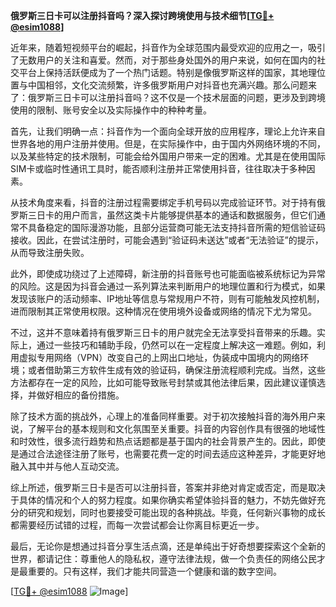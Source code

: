 **俄罗斯三日卡可以注册抖音吗？深入探讨跨境使用与技术细节[[TG💪+ @esim1088](https://t.me/s/esim1088)]**

近年来，随着短视频平台的崛起，抖音作为全球范围内最受欢迎的应用之一，吸引了无数用户的关注和喜爱。然而，对于那些身处国外的用户来说，如何在国内的社交平台上保持活跃便成为了一个热门话题。特别是像俄罗斯这样的国家，其地理位置与中国相邻，文化交流频繁，许多俄罗斯用户对抖音也充满兴趣。那么问题来了：俄罗斯三日卡可以注册抖音吗？这不仅是一个技术层面的问题，更涉及到跨境使用的限制、账号安全以及实际操作中的种种考量。

首先，让我们明确一点：抖音作为一个面向全球开放的应用程序，理论上允许来自世界各地的用户注册并使用。但是，在实际操作中，由于国内外网络环境的不同，以及某些特定的技术限制，可能会给外国用户带来一定的困难。尤其是在使用国际SIM卡或临时性通讯工具时，能否顺利注册并正常使用抖音，往往取决于多种因素。

从技术角度来看，抖音的注册过程需要绑定手机号码以完成验证环节。对于持有俄罗斯三日卡的用户而言，虽然这类卡片能够提供基本的通话和数据服务，但它们通常不具备稳定的国际漫游功能，且部分运营商可能无法支持抖音所需的短信验证码接收。因此，在尝试注册时，可能会遇到“验证码未送达”或者“无法验证”的提示，从而导致注册失败。

此外，即使成功绕过了上述障碍，新注册的抖音账号也可能面临被系统标记为异常的风险。这是因为抖音会通过一系列算法来判断用户的地理位置和行为模式，如果发现该账户的活动频率、IP地址等信息与常规用户不符，则有可能触发风控机制，进而限制其正常使用权限。这种情况在使用境外设备或网络的情况下尤为常见。

不过，这并不意味着持有俄罗斯三日卡的用户就完全无法享受抖音带来的乐趣。实际上，通过一些技巧和辅助手段，仍然可以在一定程度上解决这一难题。例如，利用虚拟专用网络（VPN）改变自己的上网出口地址，伪装成中国境内的网络环境；或者借助第三方软件生成有效的验证码，确保注册流程顺利完成。当然，这些方法都存在一定的风险，比如可能导致账号封禁或其他法律后果，因此建议谨慎选择，并做好相应的备份措施。

除了技术方面的挑战外，心理上的准备同样重要。对于初次接触抖音的海外用户来说，了解平台的基本规则和文化氛围至关重要。抖音的内容创作具有很强的地域性和时效性，很多流行趋势和热点话题都是基于国内的社会背景产生的。因此，即使是通过合法途径注册了账号，也需要花费一定的时间去适应这种差异，才能更好地融入其中并与他人互动交流。

综上所述，俄罗斯三日卡是否可以注册抖音，答案并非绝对肯定或否定，而是取决于具体的情况和个人的努力程度。如果你确实希望体验抖音的魅力，不妨先做好充分的研究和规划，同时也要接受可能出现的各种挑战。毕竟，任何新兴事物的成长都需要经历试错的过程，而每一次尝试都会让你离目标更近一步。

最后，无论你是想通过抖音分享生活点滴，还是单纯出于好奇想要探索这个全新的世界，都请记住：尊重他人的隐私权，遵守法律法规，做一个负责任的网络公民才是最重要的。只有这样，我们才能共同营造一个健康和谐的数字空间。

[[TG💪+ @esim1088](https://t.me/s/esim1088) ![Image](https://i.postimg.cc/4NQfJmqS/Snipaste-2025-05-13-00-14-12.png)]